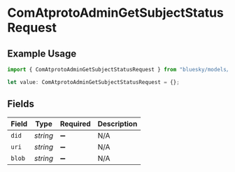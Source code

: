 # ComAtprotoAdminGetSubjectStatusRequest

## Example Usage

```typescript
import { ComAtprotoAdminGetSubjectStatusRequest } from "bluesky/models/operations";

let value: ComAtprotoAdminGetSubjectStatusRequest = {};
```

## Fields

| Field              | Type               | Required           | Description        |
| ------------------ | ------------------ | ------------------ | ------------------ |
| `did`              | *string*           | :heavy_minus_sign: | N/A                |
| `uri`              | *string*           | :heavy_minus_sign: | N/A                |
| `blob`             | *string*           | :heavy_minus_sign: | N/A                |